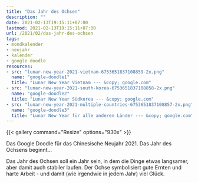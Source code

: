 ```yaml
---
title: "Das Jahr des Ochsen"
description: ""
date: 2021-02-13T19:15:11+07:00
lastmod: 2021-02-13T19:15:11+07:00
url: /2021/02/das-jahr-des-ochsen
tags:
- mondkalender
- neujahr
- kalender
- google doodle
resources:
- src: "lunar-new-year-2021-vietnam-6753651837108859-2x.png"
  name: "google-doodle1"
  title: "Lunar New Year Vietnam --- &copy; google.com"
- src: "lunar-new-year-2021-south-korea-6753651837108858-2x.png"
  name: "google-doodle2"
  title: "Lunar New Year Südkorea --- &copy; google.com"
- src: "lunar-new-year-2021-multiple-countries-6753651837108857-2x.png"
  name: "google-doodle3"
  title: "Lunar New Year für alle anderen Länder --- &copy; google.com"
---
```


{{< gallery command="Resize" options="930x" >}}

Das Google Doodle für das Chinesische Neujahr 2021. Das Jahr des Ochsens beginnt...

Das Jahr des Ochsen soll ein Jahr sein, in dem die Dinge etwas langsamer, aber damit auch stabiler laufen. Der Ochse symbolisiert gute Ernten und harte Arbeit - und damit (wie irgendwie in jedem Jahr) viel Gl&uuml;ck. 
